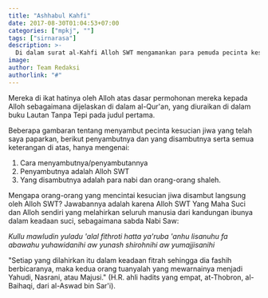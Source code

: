 ```yaml
---
title: "Ashhabul Kahfi"
date: 2017-08-30T01:04:53+07:00
categories: ["mpkj", ""]
tags: ["sirnarasa"]
description: >-
  Di dalam surat al-Kahfi Alloh SWT mengamankan para pemuda pecinta kesucian jiwa, ditidurkan selama 309 tahun.
image: 
author: Team Redaksi
authorlink: "#"
---
```

Mereka di ikat hatinya oleh Alloh atas dasar permohonan mereka kepada Alloh sebagaimana dijelaskan di dalam al-Qur'an, yang diuraikan di dalam buku Lautan Tanpa Tepi pada judul pertama.

Beberapa gambaran tentang menyambut pecinta kesucian jiwa yang telah saya paparkan, berikut penyambutnya dan yang disambutnya serta semua keterangan di atas, hanya mengenai:
1. Cara menyambutnya/penyambutannya
2. Penyambutnya adalah Alloh SWT
3. Yang disambutnya adalah para nabi dan orang-orang shaleh.

Mengapa orang-orang yang mencintai kesucian jiwa disambut langsung oleh Alloh SWT? Jawabannya adalah karena Alloh SWT Yang Maha Suci dan Alloh sendiri yang melahirkan seluruh manusia dari kandungan ibunya dalam keadaan suci, sebagaimana sabda Nabi Saw: 

_Kullu mawludin yuladu 'alal fithroti hatta ya'ruba 'anhu lisanuhu fa abawahu yuhawidanihi aw yunash shirohnihi aw yumajjisanihi_

"Setiap yang dilahirkan itu dalam keadaan fitrah sehingga dia fashih berbicaranya, maka kedua orang tuanyalah yang mewarnainya menjadi Yahudi, Nasrani, atau Majusi." (H.R. ahli hadits yang empat, at-Thobron, al-Baihaqi, dari al-Aswad bin Sar'i).